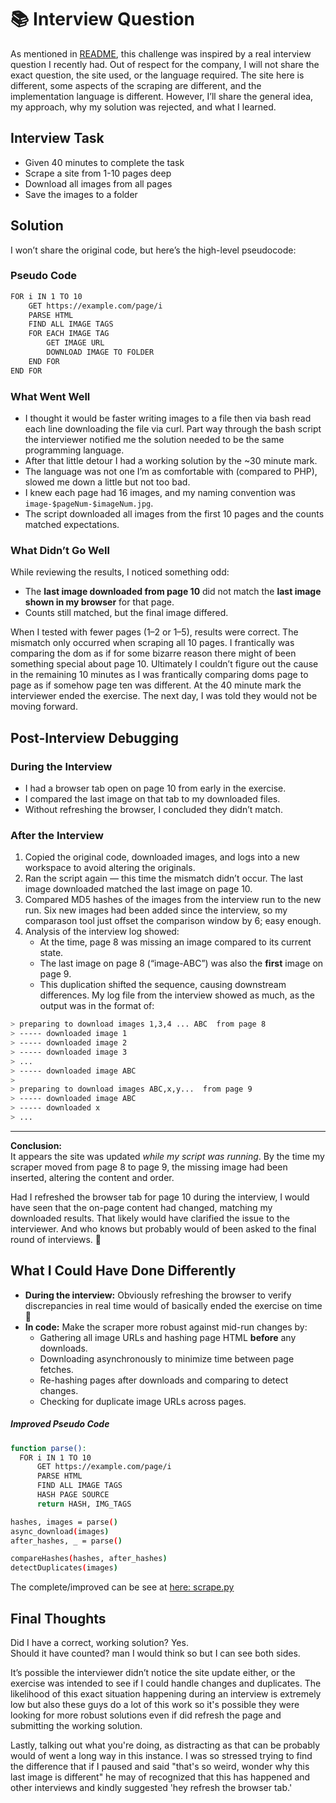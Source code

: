 # 📚 Interview Question

As mentioned in [README](../README.md), this challenge was inspired by a real interview question I recently had. Out of respect for the company, I will not share the exact question, the site used, or the language required. The site here is different, some aspects of the scraping are different, and the implementation language is different. However, I’ll share the general idea, my approach, why my solution was rejected, and what I learned.


## **Interview Task** 
- Given 40 minutes to complete the task
- Scrape a site from 1-10 pages deep 
- Download all images from all pages
- Save the images to a folder

## **Solution**
I won’t share the original code, but here’s the high-level pseudocode:

### Pseudo Code
```bash
FOR i IN 1 TO 10
    GET https://example.com/page/i
    PARSE HTML
    FIND ALL IMAGE TAGS
    FOR EACH IMAGE TAG
        GET IMAGE URL
        DOWNLOAD IMAGE TO FOLDER
    END FOR
END FOR
```
### **What Went Well**
- I thought it would be faster writing images to a file then via bash read each line downloading the file via curl. Part way through the bash script the interviewer notified me the solution needed to be the same programming language.
- After that little detour I had a working solution by the ~30 minute mark.
- The language was not one I’m as comfortable with (compared to PHP), slowed me down a little but not too bad.
- I knew each page had 16 images, and my naming convention was `image-$pageNum-$imageNum.jpg`.
- The script downloaded all images from the first 10 pages and the counts matched expectations.

### **What Didn’t Go Well**
While reviewing the results, I noticed something odd:
- The **last image downloaded from page 10** did not match the **last image shown in my browser** for that page.
- Counts still matched, but the final image differed.

When I tested with fewer pages (1–2 or 1–5), results were correct. The mismatch only occurred when scraping all 10 pages. I frantically was comparing the dom as if for some bizarre reason there might of been something special about page 10. Ultimately I couldn’t figure out the cause in the remaining 10 minutes as I was frantically comparing doms page to page as if somehow page ten was different. At the 40 minute mark the interviewer ended the exercise. The next day, I was told they would not be moving forward.

## **Post-Interview Debugging**

### During the Interview
- I had a browser tab open on page 10 from early in the exercise.
- I compared the last image on that tab to my downloaded files.
- Without refreshing the browser, I concluded they didn’t match.

### After the Interview
1. Copied the original code, downloaded images, and logs into a new workspace to avoid altering the originals.
2. Ran the script again — this time the mismatch didn’t occur. The last image downloaded matched the last image on page 10.
3. Compared MD5 hashes of the images from the interview run to the new run. Six new images had been added since the interview, so my comparason tool just offset the comparison window by 6; easy enough. 
4. Analysis of the interview log showed:
    - At the time, page 8 was missing an image compared to its current state.
    - The last image on page 8 (“image-ABC”) was also the **first** image on page 9.
    - This duplication shifted the sequence, causing downstream differences. My log file from the interview showed as much, as the output was in the format of:

```bash
> preparing to download images 1,3,4 ... ABC  from page 8
> ----- downloaded image 1
> ----- downloaded image 2
> ----- downloaded image 3
> ...
> ----- downloaded image ABC
>
> preparing to download images ABC,x,y...  from page 9
> ----- downloaded image ABC
> ----- downloaded x
> ...
```
---

**Conclusion:**  
It appears the site was updated *while my script was running*. By the time my scraper moved from page 8 to page 9, the missing image had been inserted, altering the content and order.

Had I refreshed the browser tab for page 10 during the interview, I would have seen that the on-page content had changed, matching my downloaded results. That likely would have clarified the issue to the interviewer. And who knows but probably would of been asked to the final round of interviews.  🤦

## **What I Could Have Done Differently**
- **During the interview:** Obviously refreshing the browser to verify discrepancies in real time would of basically ended the exercise on time 🤦
- **In code:** Make the scraper more robust against mid-run changes by:
    - Gathering all image URLs and hashing page HTML **before** any downloads.
    - Downloading asynchronously to minimize time between page fetches.
    - Re-hashing pages after downloads and comparing to detect changes.
    - Checking for duplicate image URLs across pages.
      
##### Improved Pseudo Code
```bash
function parse():
  FOR i IN 1 TO 10
      GET https://example.com/page/i
      PARSE HTML
      FIND ALL IMAGE TAGS
      HASH PAGE SOURCE
      return HASH, IMG_TAGS

hashes, images = parse()
async_download(images)
after_hashes, _ = parse()

compareHashes(hashes, after_hashes)
detectDuplicates(images)
```
The complete/improved can be see at [here: scrape.py](scrape.py)

## **Final Thoughts**
Did I have a correct, working solution? Yes.  
Should it have counted? man I would think so but I can see both sides.

It’s possible the interviewer didn’t notice the site update either, or the exercise was intended to see if I could handle changes and duplicates. The likelihood of this exact situation happening during an interview is extremely low but also these guys do a lot of this work so it's possible they were looking for more robust solutions even if did refresh the page and submitting the working solution. 

Lastly, talking out what you're doing, as distracting as that can be probably would of went a long way in this instance. I was so stressed trying to find the difference that if I paused and said "that's so weird, wonder why this last image is different" he may of recognized that this has happened and other interviews and kindly suggested 'hey refresh the browser tab.'
